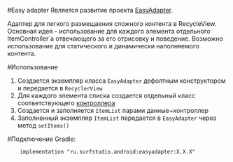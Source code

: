 #Easy adapter
Является развитие проекта [EasyAdapter](https://github.com/MaksTuev/EasyAdapter).

Адаптер для легкого размещаения сложного контента в RecycleView. 
Основная идея - использование для каждого элемента отдельного ItemController`a отвечающего за его отрисовку и поведение.
Возможно использование для статического и динамически наполняемого контента.

#Использование
1. Создается экземпляр класса `EasyAdapter` дефолтным конструктором и передается в `RecyclerView`
1. Для каждого элемента списка создается отдельный класс соответствующего [контроллера](src/main/java/ru/surfstudio/android/easyadapter/controller)
1. Создается и заполняется `ItemList` парами данные+контроллер
1. Заполненный экземпляр `ItemList` передается в `EasyAdapter` через метод `setItems()`

#Подключение
Gradle:
```
    implementation "ru.surfstudio.android:easyadapter:X.X.X"
```